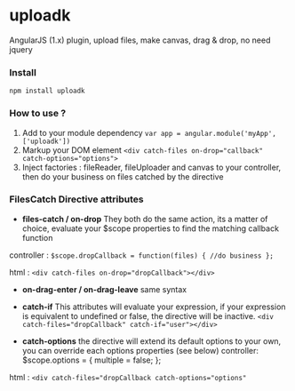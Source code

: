 # uploadk
AngularJS (1.x) plugin, upload files, make canvas, drag &amp; drop, no need jquery

### Install
``` npm install uploadk ```

### How to use ?
1. Add to your module dependency ```var app = angular.module('myApp', ['uploadk'])```
2. Markup your DOM element ```<div catch-files on-drop="callback" catch-options="options">```
3. Inject factories : fileReader, fileUploader and canvas to your controller, then do your business on files catched by the directive

### FilesCatch Directive attributes
- **files-catch / on-drop**
They both do the same action, its a matter of choice, evaluate your $scope properties to find the matching callback function

controller :
```$scope.dropCallback = function(files) { //do business };```

html :
```<div catch-files on-drop="dropCallback"></div>```

- **on-drag-enter / on-drag-leave**
same syntax

- **catch-if**
This attributes will evaluate your expression, if your expression is equivalent to undefined or false, the directive will be inactive.
```<div catch-files="dropCallback" catch-if="user"></div>```

- **catch-options**
the directive will extend its default options to your own, you can override each options properties (see below)
controller:
$scope.options = {
  multiple = false;
};

html :
```<div catch-files="dropCallback catch-options="options"```
